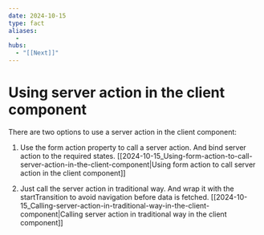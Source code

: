 ```yaml
---
date: 2024-10-15
type: fact
aliases:
  -
hubs:
  - "[[Next]]"
---
```


# Using server action in the client component

There are two options to use a server action in the client component:

1. Use the form action property to call a server action. And bind server action to the required states.
[[2024-10-15_Using-form-action-to-call-server-action-in-the-client-component|Using form action to call server action in the client component]]

2. Just call the server action in traditional way. And wrap it with the startTransition to avoid navigation before data is fetched.
[[2024-10-15_Calling-server-action-in-traditional-way-in-the-client-component|Calling server action in traditional way in the client component]]

